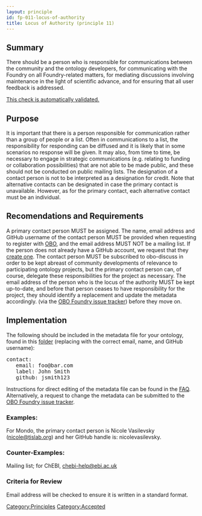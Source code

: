 ```yaml
---
layout: principle
id: fp-011-locus-of-authority
title: Locus of Authority (principle 11)
---
```


## Summary
There should be a person who is responsible for communications between the 
community and the ontology developers, for communicating with the Foundry on all 
Foundry-related matters, for mediating discussions involving maintenance in the 
light of scientific advance, and for ensuring that all user feedback is addressed.

[This check is automatically validated.](checks/fp_011)

## Purpose
It is important that there is a person responsible for communication rather than a group of people or a list. Often in communications to a list, the responsibility for responding can be diffused and it is likely that in some scenarios no response will be given. It may also, from time to time, be necessary to engage in strategic communications (e.g. relating to funding or collaboration possibilities) that are not able to be made public, and these should not be conducted on public mailing lists. The designation of a contact person is not to be interpreted as a designation for credit. Note that alternative contacts can be designated in case the primary contact is unavailable. However, as for the primary contact, each alternative contact must be an individual.

## Recomendations and Requirements
A primary contact person MUST be assigned.
The name, email address and GitHub username of the contact person MUST be provided when requesting to register with [OBO](http://obofoundry.org), and the email address MUST NOT be a mailing list. If the person does not already have a GitHub account, we request that they [create one](https://github.com/join). The contact person MUST be subscribed to obo-discuss in order to be kept abreast of community developments of relevance to 
participating ontology projects, but the primary contact person can, of course, delegate 
these responsibilities for the project as necessary. The email address of the person who is the locus of the 
authority MUST be kept up-to-date, and before that person ceases to have responsibility 
for the project, they should identify a replacement and update the metadata accordingly. 
(via the [OBO Foundry issue tracker](https://github.com/OBOFoundry/OBOFoundry.github.io/issues)) before they move on.

## Implementation

The following should be included in the metadata file for your ontology, found in this [folder](https://github.com/OBOFoundry/OBOFoundry.github.io/tree/master/ontology) (replacing with the correct email, name, and GitHub username):
<pre>
contact:
   email: foo@bar.com
   label: John Smith
   github: jsmith123</pre>
   
Instructions for direct editing of the metadata file can be found in the [FAQ](http://obofoundry.github.io/faq/how-do-i-edit-metadata.html). Alternatively, a request to change the metadata can be submitted to the [OBO Foundry issue tracker](https://github.com/OBOFoundry/OBOFoundry.github.io/issues).

### Examples: 
For Mondo, the primary contact person is Nicole Vasilevsky (nicole@tislab.org) and her GitHub handle is: nicolevasilevsky. 

### Counter-Examples: 
Mailing list; for ChEBI, chebi-help@ebi.ac.uk

### Criteria for Review

Email address will be checked to ensure it is written in a standard format.

<Category:Principles> <Category:Accepted>

